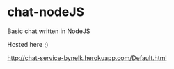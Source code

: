 chat-nodeJS
===========

Basic chat written in NodeJS

Hosted here ;)

http://chat-service-bynelk.herokuapp.com/Default.html
